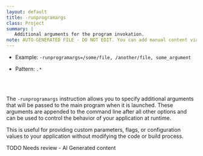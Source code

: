 ```yaml
---
layout: default
title: -runprogramargs
class: Project
summary: |
   Additional arguments for the program invokation.
note: AUTO-GENERATED FILE - DO NOT EDIT. You can add manual content via same filename in ext folder. 
---
```


- Example: `-runprogramargs=/some/file, /another/file, some_argument`

- Pattern: `.*`

<!-- Manual content from: ext/runprogramargs.md --><br /><br />

The `-runprogramargs` instruction allows you to specify additional arguments that will be passed to the main program when it is launched. These arguments are appended to the command line after all other options and can be used to control the behavior of your application at runtime.

This is useful for providing custom parameters, flags, or configuration values to your application without modifying the code or build process.


TODO Needs review - AI Generated content
